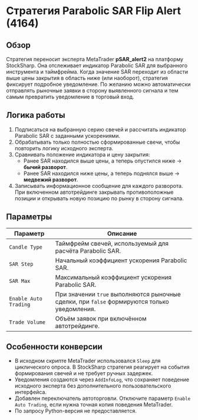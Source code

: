 # Стратегия Parabolic SAR Flip Alert (4164)

## Обзор

Стратегия переносит эксперта MetaTrader **pSAR_alert2** на платформу StockSharp. Она отслеживает индикатор Parabolic SAR для выбранного инструмента и таймфрейма. Когда значение SAR переходит из области выше цены закрытия в область ниже (или наоборот), стратегия фиксирует подробное уведомление. По желанию можно автоматически отправлять рыночные заявки в сторону выявленного сигнала и тем самым превратить уведомление в торговый вход.

## Логика работы

1. Подписаться на выбранную серию свечей и рассчитать индикатор Parabolic SAR с заданными ускорениями.
2. Обрабатывать только полностью сформированные свечи, чтобы повторить логику исходного эксперта.
3. Сравнивать положение индикатора и цену закрытия:
   - Ранее SAR находился выше цены, а теперь опустился ниже → **бычий разворот**.
   - Ранее SAR находился ниже цены, а теперь поднялся выше → **медвежий разворот**.
4. Записывать информационное сообщение для каждого разворота. При включенном автотрейдинге закрывать противоположные позиции и открывать новую позицию по рынку в сторону сигнала.

## Параметры

| Параметр | Описание |
|----------|----------|
| `Candle Type` | Таймфрейм свечей, используемый для расчёта Parabolic SAR. |
| `SAR Step` | Начальный коэффициент ускорения Parabolic SAR. |
| `SAR Max` | Максимальный коэффициент ускорения Parabolic SAR. |
| `Enable Auto Trading` | При значении `true` выполняются рыночные сделки, при `false` формируются только уведомления. |
| `Trade Volume` | Объём заявок при включённом автотрейдинге. |

## Особенности конверсии

- В исходном скрипте MetaTrader использовался `Sleep` для циклического опроса. В StockSharp стратегия реагирует на события формирования свечей и не требует ручных задержек.
- Уведомления создаются через `AddInfoLog`, что сохраняет поведение исходного эксперта без дополнительного пользовательского интерфейса.
- Добавлен переключатель автоторговли. Отключите параметр `Enable Auto Trading`, если нужна точная копия поведения MetaTrader.
- По запросу Python-версия не предоставляется.
